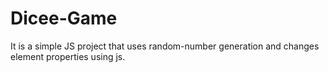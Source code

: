 # Dicee-Game
It is a simple JS project that uses random-number generation and changes element properties using js.
